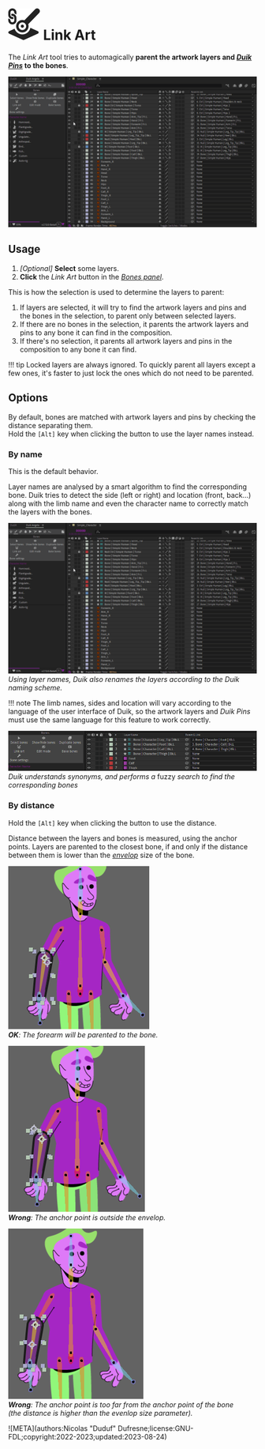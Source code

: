 # ![](../../../img/duik/icons/link_to_bone.svg) Link Art

The *Link Art* tool tries to automagically __parent the artwork layers and [*Duik Pins*](../../constraints/pins.md) to the bones__.

![](../../../img/duik/bones/link_art_name.gif)

## Usage

1. *[Optional]* **Select** some layers.
2. **Click** the *Link Art* button in the [*Bones panel*](../index.md).

This is how the selection is used to determine the layers to parent:

1. If layers are selected, it will try to find the artwork layers and pins and the bones in the selection, to parent only between selected layers.
2. If there are no bones in the selection, it parents the artwork layers and pins to any bone it can find in the composition.
3. If there's no selection, it parents all artwork layers and pins in the composition to any bone it can find.

!!! tip
    Locked layers are always ignored. To quickly parent all layers except a few ones, it's faster to just lock the ones which do not need to be parented.

## Options

By default, bones are matched with artwork layers and pins by checking the distance separating them.  
Hold the `[Alt]` key when clicking the button to use the layer names instead.

### By name

This is the default behavior.

Layer names are analysed by a smart algorithm to find the corresponding bone. Duik tries to detect the side (left or right) and location (front, back...) along with the limb name and even the character name to correctly match the layers with the bones.

![](../../../img/duik/bones/link_art_name.gif)
*Using layer names, Duik also renames the layers according to the Duik naming scheme.*

!!! note
    The limb names, sides and location will vary according to the language of the user interface of Duik, so the artwork layers and *Duik Pins* must use the same language for this feature to work correctly.

![](../../../img/duik/bones/fuzzy_autolink.gif)
*Duik understands synonyms, and performs a* fuzzy *search to find the corresponding bones*

### By distance

Hold the `[Alt]` key when clicking the button to use the distance.

Distance between the layers and bones is measured, using the anchor points. Layers are parented to the closest bone, if and only if the distance between them is lower than the [*envelop*](../index.md) size of the bone.

![](../../../img/duik/bones/link_art_distance1.png)  
*__OK__: The forearm will be parented to the bone.*

![](../../../img/duik/bones/link_art_distance2.png)  
*__Wrong__: The anchor point is outside the envelop.*

![](../../../img/duik/bones/link_art_distance3.png)  
*__Wrong__: The anchor point is too far from the anchor point of the bone*  
*(the distance is higher than the evenlop size parameter).*

![META](authors:Nicolas "Duduf" Dufresne;license:GNU-FDL;copyright:2022-2023;updated:2023-08-24)
